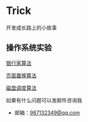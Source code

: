 # Trick
开发成长路上的小故事 

## 操作系统实验    

[银行家算法](./Banker.py)    

[页面置换算法](./Pagereplacement.py)    

[磁盘调度算法](./DiskScheduling.py)     


如果有什么问题可以发邮件咨询我
* 邮箱：987132349@qq.com  

